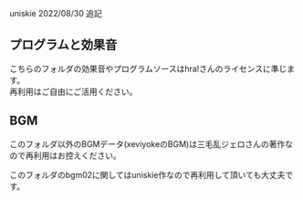 ﻿uniskie 2022/08/30 追記

## プログラムと効果音

こちらのフォルダの効果音やプログラムソースはhra!さんのライセンスに準じます。  
再利用はご自由にご活用ください。

## BGM

このフォルダ以外のBGMデータ(xeviyokeのBGM)は三毛乱ジェロさんの著作なので再利用はお控えください。  

このフォルダのbgm02に関してはuniskie作なので再利用して頂いても大丈夫です。

